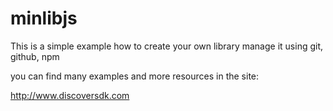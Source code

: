 # minlibjs
This is a simple example how to create your own library
manage it using git, github, npm

you can find many examples and more resources in the site:

http://www.discoversdk.com

